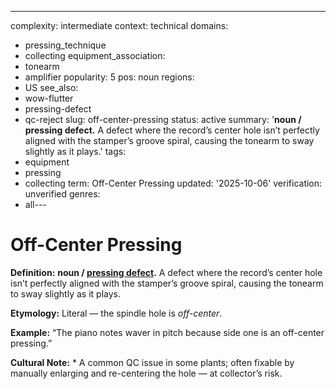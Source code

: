 ---
complexity: intermediate
context: technical
domains:
- pressing_technique
- collecting
equipment_association:
- tonearm
- amplifier
popularity: 5
pos: noun
regions:
- US
see_also:
- wow-flutter
- pressing-defect
- qc-reject
slug: off-center-pressing
status: active
summary: '**noun / pressing defect.** A defect where the record’s center hole isn’t
  perfectly aligned with the stamper’s groove spiral, causing the tonearm to sway
  slightly as it plays.'
tags:
- equipment
- pressing
- collecting
term: Off-Center Pressing
updated: '2025-10-06'
verification: unverified
genres:
- all---

# Off-Center Pressing

**Definition:** **noun / [pressing defect](../p/pressing-defect/).** A defect where the record’s center hole isn’t perfectly aligned with the stamper’s groove spiral, causing the tonearm to sway slightly as it plays.

**Etymology:** Literal — the spindle hole is *off-center*.

**Example:** “The piano notes waver in pitch because side one is an off-center pressing.”

**Cultural Note:** * A common QC issue in some plants; often fixable by manually enlarging and re-centering the hole — at collector’s risk.

